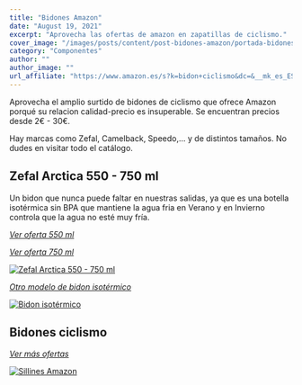 ```yaml
---
title: "Bidones Amazon"
date: "August 19, 2021"
excerpt: "Aprovecha las ofertas de amazon en zapatillas de ciclismo."
cover_image: "/images/posts/content/post-bidones-amazon/portada-bidones-mtb-amazon.jpg"
category: "Componentes"
author: ""
author_image: ""
url_affiliate: "https://www.amazon.es/s?k=bidon+ciclismo&dc=&__mk_es_ES=%C3%85M%C3%85%C5%BD%C3%95%C3%91&linkCode=ll2&tag=devser-21&linkId=ff12cf034cc2fe1f6f9e4c5e0a410a47&language=es_ES&ref_=as_li_ss_tl"
---
```


Aprovecha el amplio surtido de bidones de ciclismo que ofrece Amazon porqué su relacion calidad-precio es insuperable. Se encuentran precios desde 2€ - 30€. 

Hay marcas como Zefal, Camelback, Speedo,... y de distintos tamaños. No dudes en visitar todo el catálogo.

## Zefal Arctica 550 - 750 ml

Un bidon que nunca puede faltar en nuestras salidas, ya que es una botella isotérmica sin BPA que mantiene la agua fria en Verano y en Invierno controla que la agua no esté muy fría.

*[Ver oferta 550 ml](https://www.amazon.es/Isothermo-Arctica-Adultos-Unisex-Caribe/dp/B08PMDK8BZ?__mk_es_ES=%C3%85M%C3%85%C5%BD%C3%95%C3%91&dchild=1&keywords=bidon+ciclismo&qid=1631031462&sr=8-10&linkCode=ll1&tag=devser-21&linkId=b377b5223a3a71d302acb3e27eb4bf09&language=es_ES&ref_=as_li_ss_tl)*

*[Ver oferta 750 ml](https://www.amazon.es/Zefal-Artica-75-Termo-Color/dp/B08KD3YCWJ?__mk_es_ES=%C3%85M%C3%85%C5%BD%C3%95%C3%91&crid=EUPKOBK4KRC8&dchild=1&keywords=bidon+zefal+arctica&qid=1631031572&sprefix=bidon+zefa%2Caps%2C225&sr=8-1&linkCode=ll1&tag=devser-21&linkId=b7fda670a671e856b5042827b35b2a0f&language=es_ES&ref_=as_li_ss_tl)*

[![Zefal Arctica 550 - 750 ml](/images/posts/content/post-bidones-amazon/zefal-arctica.jpg)](https://www.amazon.es/Isothermo-Arctica-Adultos-Unisex-Caribe/dp/B08PMDK8BZ?__mk_es_ES=%C3%85M%C3%85%C5%BD%C3%95%C3%91&dchild=1&keywords=bidon+ciclismo&qid=1631031462&sr=8-10&linkCode=ll1&tag=devser-21&linkId=b377b5223a3a71d302acb3e27eb4bf09&language=es_ES&ref_=as_li_ss_tl "Zefal Arctica 550 - 750 ml")

*[Otro modelo de bidon isotérmico](https://www.amazon.es/Raceone-Botella-t%C3%A9rmica-Gravel-Trekking/dp/B081S3X26Q?__mk_es_ES=%C3%85M%C3%85%C5%BD%C3%95%C3%91&dchild=1&keywords=bidon+ciclismo&qid=1631031556&sr=8-11&linkCode=ll1&tag=devser-21&linkId=444948055bbd6ee5ae511a49319e1b78&language=es_ES&ref_=as_li_ss_tl)*

[![Bidon isotérmico](/images/posts/content/post-bidones-amazon/bidon-isotermico.jpg)](https://www.amazon.es/Raceone-Botella-t%C3%A9rmica-Gravel-Trekking/dp/B081S3X26Q?__mk_es_ES=%C3%85M%C3%85%C5%BD%C3%95%C3%91&dchild=1&keywords=bidon+ciclismo&qid=1631031556&sr=8-11&linkCode=ll1&tag=devser-21&linkId=444948055bbd6ee5ae511a49319e1b78&language=es_ES&ref_=as_li_ss_tl "Bidon isotérmico")

## Bidones ciclismo

*[Ver más ofertas](https://www.amazon.es/s?k=bidon+ciclismo&dc=&__mk_es_ES=%C3%85M%C3%85%C5%BD%C3%95%C3%91&linkCode=ll2&tag=devser-21&linkId=ff12cf034cc2fe1f6f9e4c5e0a410a47&language=es_ES&ref_=as_li_ss_tl)*

[![Sillines Amazon](/images/posts/content/post-sillines-amazon/sillines-amazon.jpg)](https://www.amazon.es/s?k=bidon+ciclismo&dc=&__mk_es_ES=%C3%85M%C3%85%C5%BD%C3%95%C3%91&linkCode=ll2&tag=devser-21&linkId=ff12cf034cc2fe1f6f9e4c5e0a410a47&language=es_ES&ref_=as_li_ss_tl "Zapatillas Amazon")



